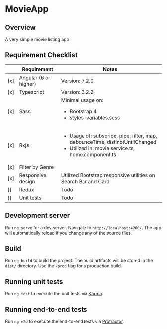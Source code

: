 # MovieApp

## Overview

A very simple movie listing app

## Requirement Checklist

| |Requirement | Notes |
|--|--------------|---------------|
| [x] | Angular (6 or higher) | Version: 7.2.0 | 
| [x] | Typescript   | Version: 3.2.2  |
| [x] | Sass   | Minimal usage on: <ul><li>Bootstrap 4</li><li>styles-variables.scss</li>  | 
| [x] | Rxjs   |<ul><li>  Usage of: subscribe, pipe, filter, map, debounceTime, distinctUntilChanged</li><li>Utilized in: movie.service.ts, home.component.ts</li>  |
| [x] | Filter by Genre   |  |
| [x] | Responsive design  | Utilized Bootstrap responsive utilities on Search Bar and Card |
| [] | Redux  | Todo | 
| [] | Unit tests  | Todo | 


## Development server

Run `ng serve` for a dev server. Navigate to `http://localhost:4200/`. The app will automatically reload if you change any of the source files.

## Build

Run `ng build` to build the project. The build artifacts will be stored in the `dist/` directory. Use the `-prod` flag for a production build.

## Running unit tests

Run `ng test` to execute the unit tests via [Karma](https://karma-runner.github.io).

## Running end-to-end tests

Run `ng e2e` to execute the end-to-end tests via [Protractor](http://www.protractortest.org/).
